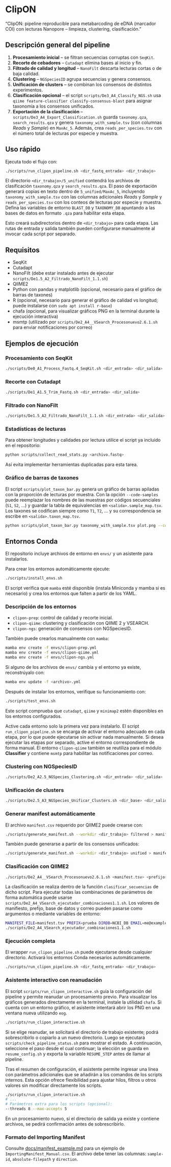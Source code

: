 # ClipON

“ClipON: pipeline reproducible para metabarcoding de eDNA (marcador COI) con lecturas Nanopore – limpieza, clustering, clasificación.”
## Descripción general del pipeline

1. **Procesamiento inicial** – se filtran secuencias corruptas con `SeqKit`.
2. **Recorte de cebadores** – `Cutadapt` elimina bases al inicio y fin.
3. **Filtrado de calidad y longitud** – `NanoFilt` descarta lecturas cortas o de baja calidad.
4. **Clustering** – `NGSpeciesID` agrupa secuencias y genera consensos.
5. **Unificación de clusters** – se combinan los consensos de distintos experimentos.
6. **Clasificación opcional** – el script `scripts/De3_A4_Classify_NGS.sh` usa `qiime feature-classifier classify-consensus-blast` para asignar taxonomía a los consensos unificados.
7. **Exportación de la clasificación** – `scripts/De3_A4_Export_Classification.sh` guarda `taxonomy.qza`, `search_results.qza` y genera `taxonomy_with_sample.tsv` (con columnas *Reads* y *Sample*) en `MaxAc_5`. Además, crea `reads_per_species.tsv` con el número total de lecturas por especie y muestra.


## Uso rápido

Ejecuta todo el flujo con:

```bash
./scripts/run_clipon_pipeline.sh <dir_fastq_entrada> <dir_trabajo>
```
El directorio `<dir_trabajo>/5_unified` contendrá los archivos de clasificación
`taxonomy.qza` y `search_results.qza`. El paso de exportación generará copias en
texto dentro de `5_unified/MaxAc_5`, incluyendo `taxonomy_with_sample.tsv` con
las columnas adicionales *Reads* y *Sample* y `reads_per_species.tsv` con los
conteos de lecturas por especie y muestra. Defina las variables de entorno
`BLAST_DB` y `TAXONOMY_DB` apuntando a las bases de datos en formato `.qza` para
habilitar esta etapa.

Esto creará subdirectorios dentro de `<dir_trabajo>` para cada etapa.
Las rutas de entrada y salida también pueden configurarse manualmente al invocar cada script por separado.
## Requisitos

 - SeqKit
 - Cutadapt
 - NanoFilt (debe estar instalado antes de ejecutar
   `scripts/De1.5_A2_Filtrado_NanoFilt_1.1.sh`)
 - QIIME2
- Python con pandas y matplotlib (opcional, necesario para el gráfico de
   barras de taxones)
- R (opcional, necesario para generar el gráfico de calidad vs longitud;
   puede instalarse con `sudo apt install r-base`)
- chafa (opcional, para visualizar gráficos PNG en la terminal durante la
  ejecución interactiva)
- msmtp (utilizado por `scripts/De2_A4__VSearch_Procesonuevo2.6.1.sh` para
   enviar notificaciones por correo)

## Ejemplos de ejecución

### Procesamiento con SeqKit
```bash
./scripts/De0_A1_Process_Fastq.4_SeqKit.sh <dir_entrada> <dir_salida>
```

### Recorte con Cutadapt
```bash
./scripts/De1_A1.5_Trim_Fastq.sh <dir_entrada> <dir_salida>
```

### Filtrado con NanoFilt
```bash
./scripts/De1.5_A2_Filtrado_NanoFilt_1.1.sh <dir_entrada> <dir_salida> <log_file>
```

### Estadísticas de lecturas
Para obtener longitudes y calidades por lectura utilice el script ya incluido
en el repositorio:

```bash
python scripts/collect_read_stats.py <archivo.fastq>
```
Así evita implementar herramientas duplicadas para esta tarea.

### Gráfico de barras de taxones
El script `scripts/plot_taxon_bar.py` genera un gráfico de barras apiladas con
la proporción de lecturas por muestra. Con la opción `--code-samples` puede
reemplazar los nombres de las muestras por códigos secuenciales (`S1`, `S2`,
...) y guardar la tabla de equivalencias en `<salida>.sample_map.tsv`. Los
taxones se codifican siempre como `T1`, `T2`, ... y su correspondencia se
escribe en `<salida>.taxon_map.tsv`.

```bash
python scripts/plot_taxon_bar.py taxonomy_with_sample.tsv plot.png --code-samples
```

## Entornos Conda

El repositorio incluye archivos de entorno en `envs/` y un asistente para instalarlos.

Para crear los entornos automáticamente ejecute:

```bash
./scripts/install_envs.sh
```

El script verifica que `mamba` esté disponible (instala Miniconda y mamba si es necesario) y crea los entornos que falten a partir de los YAML.

### Descripción de los entornos

- `clipon-prep`: control de calidad y recorte inicial.
- `clipon-qiime`: clustering y clasificación con QIIME 2 y VSEARCH.
- `clipon-ngs`: generación de consensos con NGSpeciesID.

También puede crearlos manualmente con `mamba`:

```bash
mamba env create -f envs/clipon-prep.yml
mamba env create -f envs/clipon-qiime.yml
mamba env create -f envs/clipon-ngs.yml
```

Si alguno de los archivos de `envs/` cambia y el entorno ya existe, reconstrúyalo con:

```bash
mamba env update -f <archivo>.yml
```

Después de instalar los entornos, verifique su funcionamiento con:

```bash
./scripts/test_envs.sh
```

Este script comprueba que `cutadapt`, `qiime` y `minimap2` estén disponibles en los
entornos configurados.

Active cada entorno solo la primera vez para instalarlo. El script `run_clipon_pipeline.sh` se encarga de activar el entorno adecuado en cada etapa, por lo que puede ejecutarse sin activar nada manualmente. Si desea ejecutar las etapas por separado, active el entorno correspondiente de forma manual. El entorno `clipon-qiime` también se reutiliza para el módulo **Classifier** y contiene `msmtp` para habilitar las notificaciones por correo.


### Clustering con NGSpeciesID
```bash
./scripts/De2_A2.5_NGSpecies_Clustering.sh <dir_entrada> <dir_salida>
```

### Unificación de clusters
```bash
./scripts/De2.5_A3_NGSpecies_Unificar_Clusters.sh <dir_base> <dir_salida>
```

### Generar manifest automáticamente
El archivo `manifest.csv` requerido por QIIME2 puede crearse con:

```bash
./scripts/generate_manifest.sh --workdir <dir_trabajo> filtered > manifest.csv
```

También puede generarse a partir de los consensos unificados:

```bash
./scripts/generate_manifest.sh --workdir <dir_trabajo> unified > manifest.csv
```

### Clasificación con QIIME2
```bash
./scripts/De2_A4__VSearch_Procesonuevo2.6.1.sh <manifest.tsv> <prefijo> <dirDB> <email> <cluster_identity> <blast_identity> <maxaccepts>
```
La clasificación se realiza dentro de la función `clasificar_secuencias` de dicho script.
Para ejecutar todas las combinaciones de parámetros de forma automática puede usarse
`scripts/De2_A4_VSearch_ejecutador_combinaciones1.1.sh`. Los valores de manifiesto, prefijo,
base de datos y correo pueden pasarse como argumentos o mediante variables de entorno:
```bash
MANIFEST_FILE=manifest.tsv PREFIX=prueba DIRDB=NCBI_DB EMAIL=me@example.com \
./scripts/De2_A4_VSearch_ejecutador_combinaciones1.1.sh
```

### Ejecución completa
El wrapper `run_clipon_pipeline.sh` puede ejecutarse desde cualquier
directorio.  Activará los entornos Conda necesarios automáticamente.

```bash
./scripts/run_clipon_pipeline.sh <dir_fastq_entrada> <dir_trabajo>
```

### Asistente interactivo con reanudación
El script `scripts/run_clipon_interactive.sh` guía la configuración del pipeline y permite reanudar un procesamiento previo.
Para visualizar los gráficos generados directamente en la terminal, instale la utilidad `chafa`. Si cuenta con un entorno gráfico,
el asistente intentará abrir los PNG en una ventana nueva utilizando `eog`.

```bash
./scripts/run_clipon_interactive.sh
```

Si se elige reanudar, se solicitará el directorio de trabajo existente; podrá sobrescribirlo o copiarlo a un nuevo directorio. Luego se ejecutará `scripts/check_pipeline_status.sh` para mostrar el estado. A continuación, seleccione el paso desde el cual continuar; la elección se guarda en `resume_config.sh` y exporta la variable `RESUME_STEP` antes de llamar al pipeline.

Tras el resumen de configuración, el asistente permite ingresar una línea con parámetros adicionales que se añadirán a los comandos de los scripts internos. Esta opción ofrece flexibilidad para ajustar hilos, filtros u otros valores sin modificar directamente los scripts.

```bash
./scripts/run_clipon_interactive.sh
# ...
# Parámetros extra para los scripts (opcional):
--threads 8 --max-accepts 5
```

En un procesamiento nuevo, si el directorio de salida ya existe y contiene archivos, se pedirá confirmación antes de sobrescribirlo.

### Formato del Importing Manifest
Consulte [docs/manifest_example.md](docs/manifest_example.md) para un ejemplo de `ImportingManifest_Manual.csv`. El archivo debe tener las columnas:
`sample-id`, `absolute-filepath` y `direction`.
